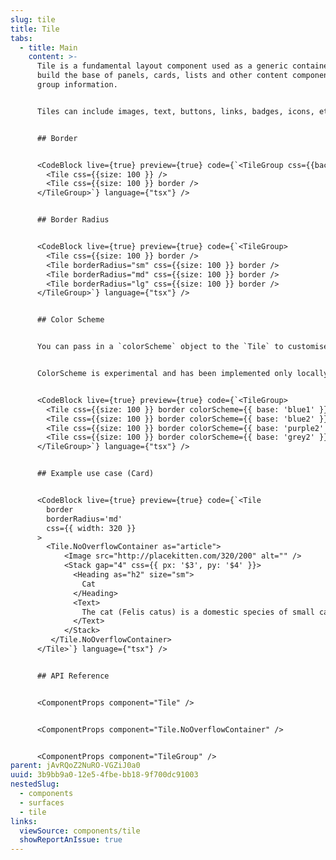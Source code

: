 ```yaml
---
slug: tile
title: Tile
tabs:
  - title: Main
    content: >-
      Tile is a fundamental layout component used as a generic container to
      build the base of panels, cards, lists and other content components that
      group information.


      Tiles can include images, text, buttons, links, badges, icons, etc.  Tile has styles but no functional logic in itself, and it is also used to provide common styles for `TileInteractive` and `TileToggleGroup` which are interactive elements.


      ## Border


      <CodeBlock live={true} preview={true} code={`<TileGroup css={{background: '$grey100', p: '$3', width: '100%'}} justify="center">
        <Tile css={{size: 100 }} />
        <Tile css={{size: 100 }} border />
      </TileGroup>`} language={"tsx"} />


      ## Border Radius


      <CodeBlock live={true} preview={true} code={`<TileGroup>
        <Tile css={{size: 100 }} border />
        <Tile borderRadius="sm" css={{size: 100 }} border />
        <Tile borderRadius="md" css={{size: 100 }} border />
        <Tile borderRadius="lg" css={{size: 100 }} border />
      </TileGroup>`} language={"tsx"} />


      ## Color Scheme


      You can pass in a `colorScheme` object to the `Tile` to customise the colours of the component. Defaults to `{ base: "grey1", accent: "blue2", interactive: "loContrast"}` 


      ColorScheme is experimental and has been implemented only locally but you can read more about how it currently works and available options [on the repository's github](https://github.com/Atom-Learning/components/tree/main/color-scheme#readme).


      <CodeBlock live={true} preview={true} code={`<TileGroup>
        <Tile css={{size: 100 }} border colorScheme={{ base: 'blue1' }} />
        <Tile css={{size: 100 }} border colorScheme={{ base: 'blue2' }} />
        <Tile css={{size: 100 }} border colorScheme={{ base: 'purple2' }} />
        <Tile css={{size: 100 }} border colorScheme={{ base: 'grey2' }} />
      </TileGroup>`} language={"tsx"} />


      ## Example use case (Card)


      <CodeBlock live={true} preview={true} code={`<Tile
        border
        borderRadius='md'
        css={{ width: 320 }}
      >
        <Tile.NoOverflowContainer as="article">
            <Image src="http://placekitten.com/320/200" alt="" />
            <Stack gap="4" css={{ px: '$3', py: '$4' }}>
              <Heading as="h2" size="sm">
                Cat
              </Heading>
              <Text>
                The cat (Felis catus) is a domestic species of small carnivorous mammal.
              </Text>
            </Stack>
         </Tile.NoOverflowContainer>
      </Tile>`} language={"tsx"} />


      ## API Reference


      <ComponentProps component="Tile" />


      <ComponentProps component="Tile.NoOverflowContainer" />


      <ComponentProps component="TileGroup" />
parent: jAvRQoZ2NuRO-VGZiJ0a0
uuid: 3b9bb9a0-12e5-4fbe-bb18-9f700dc91003
nestedSlug:
  - components
  - surfaces
  - tile
links:
  viewSource: components/tile
  showReportAnIssue: true
---
```

